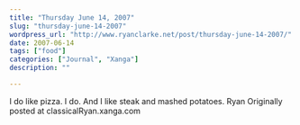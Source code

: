 ```yaml
---
title: "Thursday June 14, 2007"
slug: "thursday-june-14-2007"
wordpress_url: "http://www.ryanclarke.net/post/thursday-june-14-2007/"
date: 2007-06-14
tags: ["food"]
categories: ["Journal", "Xanga"]
description: ""

---
```


I do like pizza. I do.
And I like steak and mashed potatoes.
Ryan
Originally posted at classicalRyan.xanga.com
